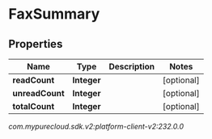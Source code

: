 # FaxSummary


## Properties

| Name | Type | Description | Notes |
| ------------ | ------------- | ------------- | ------------- |
| **readCount** | **Integer** |  |  [optional] |
| **unreadCount** | **Integer** |  |  [optional] |
| **totalCount** | **Integer** |  |  [optional] |




_com.mypurecloud.sdk.v2:platform-client-v2:232.0.0_
